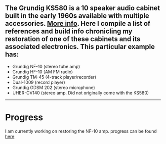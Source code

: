 The Grundig KS580 is a 10 speaker audio cabinet built in the early 1960s available with multiple accessories. [More info](https://www.example.com). Here I compile a list of references and build info chronicling my restoration of one of these cabinets and its associated electronics. This particular example has:
---
- Grundig NF-10 (stereo tube amp)
- Grundig HF-10 (AM FM radio)
- Grundig TM-45 (4-track player/recorder)
- Dual-1009 (record player)
- Grundig GDSM 202 (stereo microphone)
- UHER-CV140 (stereo amp. Did not originally come with the KS580)
---
# Progress
I am currently working on restoring the NF-10 amp. progress can be found [here](https://www.diyaudio.com/forums/tubes-valves/369765-grundig-nf-10-amp-restoration.html)